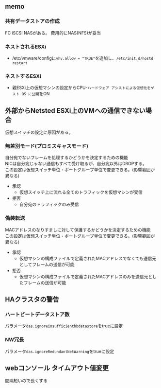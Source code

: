 ## memo
### 共有データストアの作成
FC iSCSI NASがある。 費用的にNAS(NFS)が妥当

### ネストされるESXi
- /etc/vmware/configに`vhv.allow = "TRUE"`を追加し、`/etc/init.d/hostd restart`

### ネストするESXi
- 親ESXi上の仮想マシンの設定からCPU-`ハードウェア アシストによる仮想化をゲスト OS に公開`をON

## 外部からNetsted ESXi上のVMへの通信できない場合
仮想スイッチの設定に原因がある。  
### 無差別モード(プロミスキャスモード)
自分宛でないフレームを処理するかどうかを決定するための機能  
NICは自分宛じゃない通信もすべて受け取るが、自分宛以外はDROPする。  
この設定は仮想スイッチ単位・ポートグループ単位で変更できる。(影響範囲が異なる)
- 承認
  - 仮想スイッチ上に流れる全てのトラフィックを仮想マシンが受信
- 拒否
  - 自分宛のトラフィックのみ受信

### 偽装転送
MACアドレスのなりすましに対して保護するかどうかを決定するための機能  
この設定は仮想スイッチ単位・ポートグループ単位で変更できる。(影響範囲が異なる)
- 承認
  - 仮想マシンの構成ファイルで定義されたMACアドレスでなくても送信元としてフレームの送信が可能
- 拒否
  - 仮想マシンの構成ファイルで定義されたMACアドレスのみを送信元としたフレームの送信が可能

## HAクラスタの警告
### ハートビートデータストア数
パラメータ`das.ignoreinsufficienthbdatastore`をtrueに設定
### NW冗長
パラメータ`das.ignoreRedundantNetWarning`をtrueに設定


## webコンソール タイムアウト値変更
間隔短いので長くする
